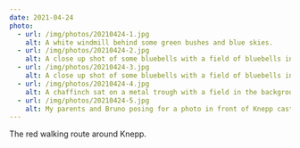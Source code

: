 ```yaml
---
date: 2021-04-24
photo:
  - url: /img/photos/20210424-1.jpg
    alt: A white windmill behind some green bushes and blue skies.
  - url: /img/photos/20210424-2.jpg
    alt: A close up shot of some bluebells with a field of bluebells in the out of focus background.
  - url: /img/photos/20210424-3.jpg
    alt: A close up shot of some bluebells with a field of bluebells in the out of focus background.
  - url: /img/photos/20210424-4.jpg
    alt: A chaffinch sat on a metal trough with a field in the background.
  - url: /img/photos/20210424-5.jpg
    alt: My parents and Bruno posing for a photo in front of Knepp castle
---
```


The red walking route around Knepp.
